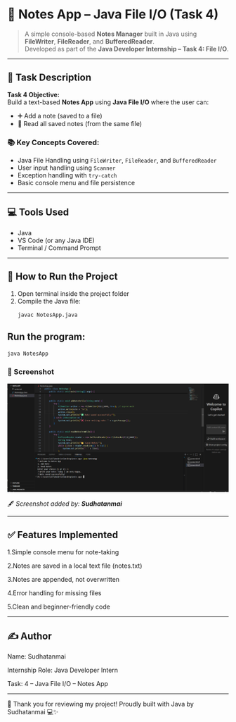 # 📝 Notes App – Java File I/O (Task 4)

> A simple console-based **Notes Manager** built in Java using **FileWriter**, **FileReader**, and **BufferedReader**.  
> Developed as part of the **Java Developer Internship – Task 4: File I/O**.

---

## 📌 Task Description

**Task 4 Objective:**  
Build a text-based **Notes App** using **Java File I/O** where the user can:

- ➕ Add a note (saved to a file)
- 📖 Read all saved notes (from the same file)

### 📚 Key Concepts Covered:
- Java File Handling using `FileWriter`, `FileReader`, and `BufferedReader`
- User input handling using `Scanner`
- Exception handling with `try-catch`
- Basic console menu and file persistence

---

## 💻 Tools Used

- Java
- VS Code (or any Java IDE)
- Terminal / Command Prompt

---


## 🚀 How to Run the Project

1. Open terminal inside the project folder  
2. Compile the Java file:
   ```bash
   javac NotesApp.java

 ## Run the program:

```bash
java NotesApp
```
### 📸 Screenshot

![App Screenshot](sc.png)

🖋️ *Screenshot added by: **Sudhatanmai***

---
## ✅ Features Implemented
1.Simple console menu for note-taking

2.Notes are saved in a local text file (notes.txt)

3.Notes are appended, not overwritten

4.Error handling for missing files

5.Clean and beginner-friendly code

---

## ✍️ Author
Name: Sudhatanmai

Internship Role: Java Developer Intern

Task: 4 – Java File I/O – Notes App

---

🙌 Thank you for reviewing my project!
Proudly built with Java by Sudhatanmai 💻✨
